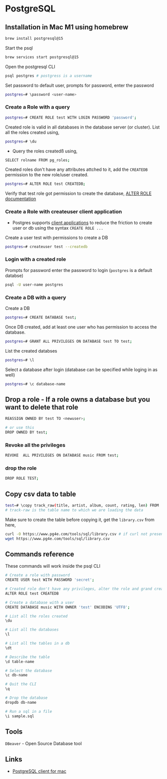 # PostgreSQL

## Installation in Mac M1 using homebrew

```bash
brew install postgresql@15
```

Start the psql

```bash
brew services start postgresql@15
```

Open the postgresql CLI

```bash
psql postgres # postgress is a username
```

Set password to default user, prompts for password, enter the password

```bash
postgres=# \password <user-name>
```

### Create a Role with a query

```bash
postgres=# CREATE ROLE test WITH LOGIN PASSWORD 'password';
```

Created role is valid in all databases in the database server (or cluster).
List all the roles created using,

```bash
postgres=# \du
```

- Query the roles createdß using,

```bash
SELECT rolname FROM pg_roles;
```

Created roles don't have any attributes attched to it, add the `CREATEDB` permission to the new role/user created.

```bash
postgres=# ALTER ROLE test CREATEDB; 
```

Verify that test role got permission to create the database, [ALTER ROLE documentation](https://www.postgresql.org/docs/current/sql-alterrole.html)

### Create a Role with createuser client application

- Postgres supports [client applications](https://www.postgresql.org/docs/current/reference-client.html) to reduce the friction to create user or db using the syntax `CREATE ROLE ...`

Create a user test with permissions to create a DB

```bash
postgres=# createuser test --createdb
```

### Login with a created role

Prompts for password enter the password to login (`postgres` is a default databse)

```bash
psql -U user-name postgres
```

### Create a DB with a query

Create a DB

```bash
postgres=# CREATE DATABASE test;
```

Once DB created, add at least one user who has permission to access the database.

```bash
postgres=# GRANT ALL PRIVILEGES ON DATABASE test TO test;
```

List the created databses

```bash
postgres=# \l
```

Select a database after login (database can be specified while loging in as well)

```bash
postgres=# \c database-name
```

## Drop a role - If a role owns a database but you want to delete that role

```bash
REASSIGN OWNED BY test TO <newuser>;

# or use this
DROP OWNED BY test;
```

### Revoke all the privileges

```bash
REVOKE  ALL PRIVILEGES ON DATABASE music FROM test;
```

### drop the role

```bash
DROP ROLE TEST;
```

## Copy csv data to table

```bash
test=# \copy track_raw(title, artist, album, count, rating, len) FROM 'library.csv' WITH DELIMITER ',' CSV;
# track-raw is the table name to which we are loading the data
```

Make sure to create the table before copying it, get the `library.csv` from here,

```bash
curl -O https://www.pg4e.com/tools/sql/library.csv # if curl not present, use wget
wget https://www.pg4e.com/tools/sql/library.csv
```

## Commands reference

These commands will work inside the psql CLI

```bash
# Create a role with password
CREATE USER test WITH PASSWORD 'secret';

# Created role don't have any privileges, alter the role and grand create db privilege
ALTER ROLE test CREATEDB

# Create a database with a user 
CREATE DATABASE music WITH OWNER 'test' ENCODING 'UTF8';

# List all the roles created
\du

# List all the databases
\l

# List all the tables in a db
\dt

# Describe the table
\d table-name 

# Select the database
\c db-name

# Quit the CLI
\q

# Drop the database
dropdb db-name 

# Run a sql in a file
\i sample.sql
```

## Tools

`DBeaver` - Open Source Database tool

## Links

- [PostgreSQL client for mac](https://eggerapps.at/postico/)